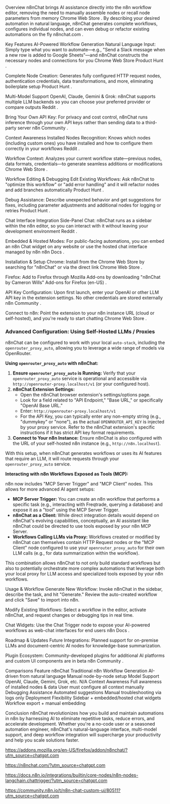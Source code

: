 Overview
n8nChat brings AI assistance directly into the n8n workflow editor, removing the need to manually assemble nodes or recall node parameters from memory 
Chrome Web Store
. By describing your desired automation in natural language, n8nChat generates complete workflows, configures individual nodes, and can even debug or refactor existing automations on the fly 
n8nchat.com
.

Key Features
AI-Powered Workflow Generation
Natural Language Input: Simply type what you want to automate—e.g., "Send a Slack message when a new row is added to Google Sheets"—and n8nChat constructs the necessary nodes and connections for you 
Chrome Web Store
Product Hunt
.

Complete Node Creation: Generates fully configured HTTP request nodes, authentication credentials, data transformations, and more, eliminating boilerplate setup 
Product Hunt
.

Multi-Model Support
OpenAI, Claude, Gemini & Grok: n8nChat supports multiple LLM backends so you can choose your preferred provider or compare outputs 
Reddit
.

Bring Your Own API Key: For privacy and cost control, n8nChat runs inference through your own API keys rather than sending data to a third-party server 
n8n Community
.

Context Awareness
Installed Nodes Recognition: Knows which nodes (including custom ones) you have installed and how to configure them correctly in your workflows 
Reddit
.

Workflow Context: Analyzes your current workflow state—previous nodes, data formats, credentials—to generate seamless additions or modifications 
Chrome Web Store
.

Workflow Editing & Debugging
Edit Existing Workflows: Ask n8nChat to "optimize this workflow" or "add error handling" and it will refactor nodes and add branches automatically 
Product Hunt
.

Debug Assistance: Describe unexpected behavior and get suggestions for fixes, including parameter adjustments and additional nodes for logging or retries 
Product Hunt
.

Chat Interface Integration
Side-Panel Chat: n8nChat runs as a sidebar within the n8n editor, so you can interact with it without leaving your development environment 
Reddit
.

Embedded & Hosted Modes: For public-facing automations, you can embed an n8n Chat widget on any website or use the hosted chat interface managed by n8n 
n8n Docs
.

Installation & Setup
Chrome: Install from the Chrome Web Store by searching for "n8nChat" or via the direct link 
Chrome Web Store
.

Firefox: Add to Firefox through Mozilla Add-ons by downloading "n8nChat by Cameron Wills" 
Add-ons for Firefox (en-US)
.

API Key Configuration: Upon first launch, enter your OpenAI or other LLM API key in the extension settings. No other credentials are stored externally 
n8n Community
.

Connect to n8n: Point the extension to your n8n instance URL (cloud or self-hosted), and you're ready to start chatting 
Chrome Web Store
.

### Advanced Configuration: Using Self-Hosted LLMs / Proxies

n8nChat can be configured to work with your local `auto-stack`, including the `openrouter_proxy_auto`, allowing you to leverage a wide range of models via OpenRouter.

**Using `openrouter_proxy_auto` with n8nChat:**

1.  **Ensure `openrouter_proxy_auto` is Running:** Verify that your `openrouter_proxy_auto` service is operational and accessible via `http://openrouter-proxy.localhost/v1` (or your configured host).
2.  **n8nChat Extension Settings:**
    *   Open the n8nChat browser extension's settings/options page.
    *   Look for a field related to "API Endpoint," "Base URL," or specifically "OpenAI Base URL."
    *   Enter: `http://openrouter-proxy.localhost/v1`
    *   For the API Key, you can typically enter any non-empty string (e.g., "dummykey" or "none"), as the actual `OPENROUTER_API_KEY` is injected by your proxy service. Refer to the n8nChat extension's specific instructions if it has strict API key format requirements.
3.  **Connect to Your n8n Instance:** Ensure n8nChat is also configured with the URL of your self-hosted n8n instance (e.g., `http://n8n.localhost`).

With this setup, when n8nChat generates workflows or uses its AI features that require an LLM, it will route requests through your `openrouter_proxy_auto` service.

**Interacting with n8n Workflows Exposed as Tools (MCP):**

n8n now includes "MCP Server Trigger" and "MCP Client" nodes. This allows for more advanced AI agent setups:
*   **MCP Server Trigger:** You can create an n8n workflow that performs a specific task (e.g., interacting with Freqtrade, querying a database) and expose it as a "tool" using the MCP Server Trigger.
*   **n8nChat as a Client:** While direct integration details would depend on n8nChat's evolving capabilities, conceptually, an AI assistant like n8nChat could be directed to use tools exposed by your n8n MCP Server.
*   **Workflows Calling LLMs via Proxy:** Workflows created or modified by n8nChat can themselves contain HTTP Request nodes or the "MCP Client" node configured to use your `openrouter_proxy_auto` for their own LLM calls (e.g., for data summarization within the workflow).

This combination allows n8nChat to not only build standard workflows but also to potentially orchestrate more complex automations that leverage both your local proxy for LLM access and specialized tools exposed by your n8n workflows.

Usage & Workflow
Generate New Workflow: Invoke n8nChat in the sidebar, describe the task, and hit "Generate." Review the auto-created workflow and click "Save" to import into n8n.

Modify Existing Workflows: Select a workflow in the editor, activate n8nChat, and request changes or debugging tips in real time.

Chat Widgets: Use the Chat Trigger node to expose your AI-powered workflows as web-chat interfaces for end users 
n8n Docs
.

Roadmap & Updates
Future Integrations: Planned support for on-premise LLMs and document-centric AI nodes for knowledge-base summarization.

Plugin Ecosystem: Community-developed plugins for additional AI platforms and custom UI components are in beta 
n8n Community
.

Comparisons
Feature	n8nChat	Traditional n8n
Workflow Generation	AI-driven from natural language	Manual node-by-node setup
Model Support	OpenAI, Claude, Gemini, Grok, etc.	N/A
Context Awareness	Full awareness of installed nodes & data	User must configure all context manually
Debugging Assistance	Automated suggestions	Manual troubleshooting via logs only
Deployment Flexibility	Sidebar + embedded/hosted chat widgets	Workflow export + manual embedding

Conclusion
n8nChat revolutionizes how you build and maintain automations in n8n by harnessing AI to eliminate repetitive tasks, reduce errors, and accelerate development. Whether you're a no-code user or a seasoned automation engineer, n8nChat's natural-language interface, multi-model support, and deep workflow integration will supercharge your productivity and help you scale solutions faster.


https://addons.mozilla.org/en-US/firefox/addon/n8nchat/?utm_source=chatgpt.com

https://n8nchat.com/?utm_source=chatgpt.com

https://docs.n8n.io/integrations/builtin/core-nodes/n8n-nodes-langchain.chattrigger/?utm_source=chatgpt.com

https://community.n8n.io/t/n8n-chat-custom-ui/80511?utm_source=chatgpt.com
